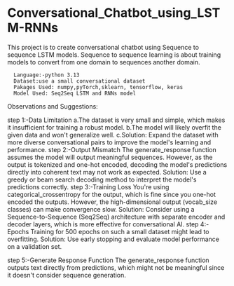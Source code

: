 # Conversational_Chatbot_using_LSTM-RNNs
This project is to create conversational chatbot using Sequence to sequence LSTM models. Sequence to sequence learning is about training models to convert from one domain to sequences another domain.
                                                                                                               
      Language:-python 3.13                                                                                   
      Dataset:use a small conversational dataset
      Pakages Used: numpy,pyTorch,sklearn, tensorflow, keras
      Model Used: Seq2Seq LSTM and RNNs model                                                                                                                                                                                       
                                                                                                            
Observations and Suggestions:
                                                                                                                    
step 1:-Data Limitation
a.The dataset is very small and simple, which makes it insufficient for training a robust model.
b.The model will likely overfit the given data and won't generalize well.
c.Solution: Expand the dataset with more diverse conversational pairs to improve the model's learning and performance. 
                                                                                                                    step 2:-Output Mismatch
The generate_response function assumes the model will output meaningful sequences. However, as the output is tokenized and one-hot encoded, decoding the model's predictions directly into coherent text may not work as expected.
Solution: Use a greedy or beam search decoding method to interpret the model's predictions correctly.
                                                                                                                    step 3:-Training Loss
You're using categorical_crossentropy for the output, which is fine since you one-hot encoded the outputs. However, the high-dimensional output (vocab_size classes) can make convergence slow.
Solution: Consider using a Sequence-to-Sequence (Seq2Seq) architecture with separate encoder and decoder layers, which is more effective for conversational AI.
                                                                                                                    step 4:-Epochs
Training for 500 epochs on such a small dataset might lead to overfitting.
Solution: Use early stopping and evaluate model performance on a validation set.
                                                                                                                    
step 5:-Generate Response Function
The generate_response function outputs text directly from predictions, which might not be meaningful since it doesn't consider sequence generation.

